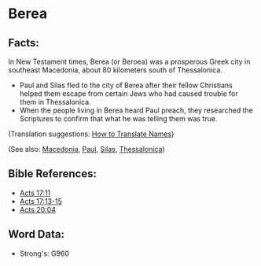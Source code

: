 # Berea #

## Facts: ##

In New Testament times, Berea (or Beroea) was a prosperous Greek city in southeast Macedonia, about 80 kilometers south of Thessalonica.

* Paul and Silas fled to the city of Berea after their fellow Christians helped them escape from certain Jews who had caused trouble for them in Thessalonica.
* When the people living in Berea heard Paul preach, they researched the Scriptures to confirm that what he was telling them was true.

(Translation suggestions: [How to Translate Names](rc://en/ta/man/translate/translate-names))

(See also: [Macedonia](../names/macedonia.md), [Paul](../names/paul.md), [Silas](../names/silas.md), [Thessalonica](../names/thessalonica.md))

## Bible References: ##

* [Acts 17:11](rc://en/tn/help/act/17/11)
* [Acts 17:13-15](rc://en/tn/help/act/17/13)
* [Acts 20:04](rc://en/tn/help/act/20/04)

## Word Data: ##

* Strong's: G960
